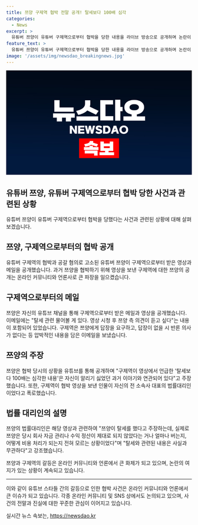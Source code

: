 ```yaml
---
title: 쯔양 구제역 협박 전말 공개! 탈세보다 100배 심각
categories:
  - News
excerpt: >
  유튜버 쯔양이 유튜버 구제역으로부터 협박을 당한 내용을 라이브 방송으로 공개하며 논란이 일고 있다. 구제역은 쯔양을 협박하기 위해 영상과 메일을 보내고, 쯔양은 이를 공개하며 남겼다. 쯔양은 협박과 관련하여 법률대리인을 통해 설명하고, 과거 이야기와 연관된 부분이라 주장했다. 이에 관련된 영상과 녹취록이 공개되며 논란이 확산되고 있다. 현재 관련하여 검찰 수사도 진행 중이다.
feature_text: >
  유튜버 쯔양이 유튜버 구제역으로부터 협박을 당한 내용을 라이브 방송으로 공개하며 논란이 일고 있다. 구제역은 쯔양을 협박하기 위해 영상과 메일을 보내고, 쯔양은 이를 공개하며 남겼다. 쯔양은 협박과 관련하여 법률대리인을 통해 설명하고, 과거 이야기와 연관된 부분이라 주장했다. 이에 관련된 영상과 녹취록이 공개되며 논란이 확산되고 있다. 현재 관련하여 검찰 수사도 진행 중이다.
image: '/assets/img/newsdao_breakingnews.jpg'
---
```


<p><img src="/assets/img/newsdao_breakingnews.jpg" alt="implanttips 속보" /></p>

<h2>유튜버 쯔양, 유튜버 구제역으로부터 협박 당한 사건과 관련된 상황</h2>

<p>유튜버 쯔양이 유튜버 구제역으로부터 협박을 당했다는 사건과 관련된 상황에 대해 살펴보겠습니다.</p>

<h2 data-ke-size="size26">쯔양, 구제역으로부터의 협박 공개</h2>

<p data-ke-size="size16">유튜버 구제역의 협박과 공갈 혐의로 고소된 유튜버 쯔양이 구제역으로부터 받은 영상과 메일을 공개했습니다. 과거 쯔양을 협박하기 위해 영상을 보낸 구제역에 대한 쯔양의 공개는 온라인 커뮤니티와 언론사로 큰 파장을 일으켰습니다.</p>

<h2 data-ke-size="size26">구제역으로부터의 메일</h2>

<p data-ke-size="size16">쯔양은 자신의 유튜브 채널을 통해 구제역으로부터 받은 메일과 영상을 공개했습니다. 이메일에는 "탈세 관련 물어볼 게 있다. 영상 시청 후 쯔양 측 의견이 듣고 싶다"는 내용이 포함되어 있었습니다. 구제역은 쯔양에게 답장을 요구하고, 답장이 없을 시 반론 의사가 없다는 등 압박적인 내용을 담은 이메일을 보냈습니다.</p>

<h2 data-ke-size="size26">쯔양의 주장</h2>

<p data-ke-size="size16">쯔양은 협박 당시의 상황을 유튜브를 통해 공개하며 "구제역이 영상에서 언급한 '탈세보다 100배는 심각한 내용'은 자신이 알리기 싫었던 과거 이야기와 연관되어 있다"고 주장했습니다. 또한, 구제역이 협박 영상을 보낸 인물이 자신의 전 소속사 대표의 법률대리인이었다고 폭로했습니다.</p>

<h2 data-ke-size="size26">법률 대리인의 설명</h2>

<p data-ke-size="size16">쯔양의 법률대리인은 해당 영상과 관련하여 "쯔양이 탈세를 했다고 주장하는데, 실제로 쯔양은 당시 회사 자금 관리나 수익 정산이 제대로 되지 않았다는 거나 얼마나 버는지, 어떻게 비용 처리가 되는지 전혀 모르는 상황이었다"며 "탈세와 관련된 내용은 사실과 무관하다"고 강조했습니다.</p>

<p data-ke-size="size16">쯔양과 구제역의 갈등은 온라인 커뮤니티와 언론에서 큰 화제가 되고 있으며, 논란의 여지가 있는 상황이 계속되고 있습니다.</p>

<hr>

<p>이와 같이 유튜브 스타들 간의 갈등으로 인한 협박 사건은 온라인 커뮤니티와 언론에서 큰 이슈가 되고 있습니다. 각종 온라인 커뮤니티 및 SNS 상에서도 논의되고 있으며, 사건의 전말과 진실에 대한 꾸준한 관심이 이어지고 있습니다.</p>
실시간 뉴스 속보는, <a href="https://newsdao.kr" rel="dofollow">https://newsdao.kr</a>


